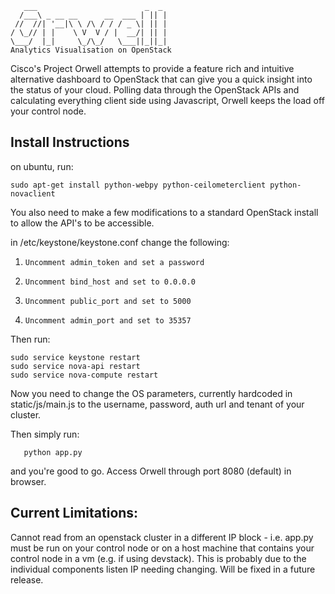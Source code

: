        ___                        _  _ 
      /___\ _ __ __      __  ___ | || |
     //  //| '__|\ \ /\ / / / _ \| || |
    / \_// | |    \ V  V / |  __/| || |
    \___/  |_|     \_/\_/   \___||_||_|
    Analytics Visualisation on OpenStack

Cisco's Project Orwell attempts to provide a feature rich and intuitive alternative dashboard to OpenStack that can give you a quick insight into the status of your cloud. Polling data through the OpenStack APIs and calculating everything client side using Javascript, Orwell keeps the load off your control node.

Install Instructions
-----------

on ubuntu, run:

    sudo apt-get install python-webpy python-ceilometerclient python-novaclient

You also need to make a few modifications to a standard OpenStack install to allow the API's to be accessible.

in /etc/keystone/keystone.conf change the following:

1.     Uncomment admin_token and set a password
2.     Uncomment bind_host and set to 0.0.0.0
3.     Uncomment public_port and set to 5000
4.     Uncomment admin_port and set to 35357

Then run:

	sudo service keystone restart
	sudo service nova-api restart
	sudo service nova-compute restart
              
Now you need to change the OS parameters, currently hardcoded in static/js/main.js to the username, password, auth url and tenant of your cluster.

Then simply run:

       python app.py

and you're good to go. Access Orwell through port 8080 (default) in browser.

Current Limitations: 
-----------

Cannot read from an openstack cluster in a different IP block - i.e. app.py must be run on your control node or on a host machine that contains your control node in a vm (e.g. if using devstack). This is probably due to the individual components listen IP needing changing. Will be fixed in a future release.


